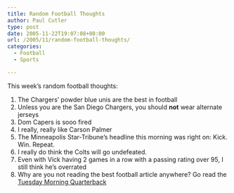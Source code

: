 ```yaml
---
title: Random Football Thoughts
author: Paul Cutler
type: post
date: 2005-11-22T19:07:08+00:00
url: /2005/11/random-football-thoughts/
categories:
  - Football
  - Sports

---
```

This week&#8217;s random football thoughts:

  1. The Chargers&#8217; powder blue unis are the best in football
  2. Unless you are the San Diego Chargers, you should **not** wear alternate jerseys
  3. Dom Capers is sooo fired
  4. I really, really like Carson Palmer
  5. The Minneapolis Star-Tribune&#8217;s headline this morning was right on: Kick. Win. Repeat.
  6. I really do think the Colts will go undefeated.
  7. Even with Vick having 2 games in a row with a passing rating over 95, I still think he&#8217;s overrated
  8. Why are you not reading the best football article anywhere? Go read the [Tuesday Morning Quarterback][1]

 [1]: http://www.nfl.com/writers/easterbrook